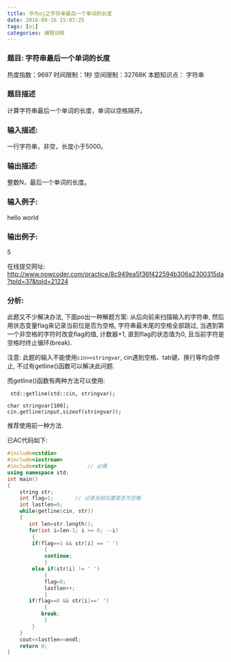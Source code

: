 ```yaml
---
title: 华为oj之字符串最后一个单词的长度
date: 2016-09-16 15:07:25
tags: [oj]
categories: 编程训练
---
```


### 题目: 字符串最后一个单词的长度
热度指数：9697    时间限制：1秒    空间限制：32768K
本题知识点： 字符串

### 题目描述
计算字符串最后一个单词的长度，单词以空格隔开。

### 输入描述:
一行字符串，非空，长度小于5000。


### 输出描述:
整数N，最后一个单词的长度。

### 输入例子:
hello world

### 输出例子:
5

在线提交网址: <http://www.nowcoder.com/practice/8c949ea5f36f422594b306a2300315da?tpId=37&tqId=21224>

### 分析:
此题又不少解决办法, 下面po出一种解题方案: 从后向前来扫描输入的字符串, 然后用状态变量flag来记录当前位是否为空格, 字符串最末尾的空格全部跳过, 当遇到第一个非空格的字符时改变flag的值, 计数器+1, 直到flag的状态值为0, 且当前字符是空格时终止循环(break). 

注意: 此题的输入不能使用`cin>>stringvar`, cin遇到空格、tab键、换行等均会停止, 不过有getline()函数可以解决此问题.

而getline()函数有两种方法可以使用:
```
 std::getline(std::cin, stringvar);
```

```
char stringvar[100];
cin.getline(input,sizeof(stringvar));
```
推荐使用前一种方法.

已AC代码如下:

```cpp
#include<cstdio>
#include<iostream>
#include<string>          // 必需
using namespace std;
int main()
{ 
    string str;
    int flag=1;       // 记录当前位置是否为空格
    int lastlen=0;   
    while(getline(cin, str))
    {
       int len=str.length();
       for(int i=len-1; i >= 0; --i)
    	{
        if(flag==1 && str[i] == ' ')
        	{
            continue;
        	}
        else if(str[i] != ' ')
       		{
            flag=0;
            lastlen++;
        	}
       if(flag==0 && str[i]==' ')
       		{
           break;
       		}
    	}
    }
    cout<<lastlen<<endl;
    return 0;
}
```

